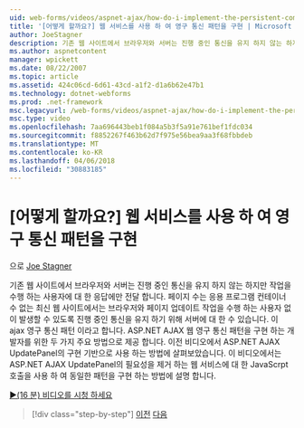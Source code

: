 ```yaml
---
uid: web-forms/videos/aspnet-ajax/how-do-i-implement-the-persistent-communications-pattern-using-web-services
title: '[어떻게 할까요?] 웹 서비스를 사용 하 여 영구 통신 패턴을 구현 | Microsoft 문서'
author: JoeStagner
description: 기존 웹 사이트에서 브라우저와 서버는 진행 중인 통신을 유지 하지 않는 하지만 행동은 수행 하는 사용자에 대 한 응답에만 전달...
ms.author: aspnetcontent
manager: wpickett
ms.date: 08/22/2007
ms.topic: article
ms.assetid: 424c06cd-6d61-43cd-a1f2-d1a6b62e47b1
ms.technology: dotnet-webforms
ms.prod: .net-framework
msc.legacyurl: /web-forms/videos/aspnet-ajax/how-do-i-implement-the-persistent-communications-pattern-using-web-services
msc.type: video
ms.openlocfilehash: 7aa696443beb1f084a5b3f5a91e761bef1fdc034
ms.sourcegitcommit: f8852267f463b62d7f975e56bea9aa3f68fbbdeb
ms.translationtype: MT
ms.contentlocale: ko-KR
ms.lasthandoff: 04/06/2018
ms.locfileid: "30883185"
---
```

<a name="how-do-i-implement-the-persistent-communications-pattern-using-web-services"></a>[어떻게 할까요?] 웹 서비스를 사용 하 여 영구 통신 패턴을 구현
====================
으로 [Joe Stagner](https://github.com/JoeStagner)

기존 웹 사이트에서 브라우저와 서버는 진행 중인 통신을 유지 하지 않는 하지만 작업을 수행 하는 사용자에 대 한 응답에만 전달 합니다. 페이지 수는 응용 프로그램 컨테이너 수 없는 최신 웹 사이트에서는 브라우저와 페이지 업데이트 작업을 수행 하는 사용자 없이 발생할 수 있도록 진행 중인 통신을 유지 하기 위해 서버에 대 한 수 있습니다. 이 ajax 영구 통신 패턴 이라고 합니다. ASP.NET AJAX 웹 영구 통신 패턴을 구현 하는 개발자를 위한 두 가지 주요 방법으로 제공 합니다. 이전 비디오에서 ASP.NET AJAX UpdatePanel의 구현 기반으로 사용 하는 방법에 살펴보았습니다. 이 비디오에서는 ASP.NET AJAX UpdatePanel의 필요성을 제거 하는 웹 서비스에 대 한 JavaScrpt 호출을 사용 하 여 동일한 패턴을 구현 하는 방법에 설명 합니다.

[&#9654;(16 분) 비디오를 시청 하세요](https://channel9.msdn.com/Blogs/ASP-NET-Site-Videos/how-do-i-implement-the-persistent-communications-pattern-using-web-services)

> [!div class="step-by-step"]
> [이전](how-do-i-localize-an-aspnet-ajax-application.md)
> [다음](how-do-i-trigger-an-updatepanel-refresh-from-a-dropdownlist-control.md)
